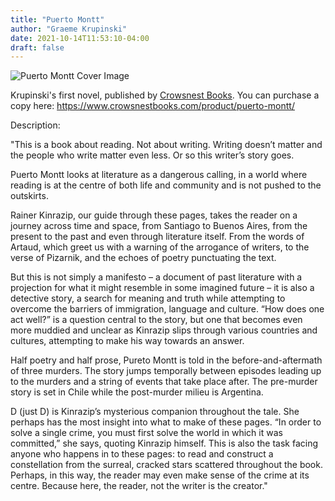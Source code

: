 ```yaml
---
title: "Puerto Montt"
author: "Graeme Krupinski"
date: 2021-10-14T11:53:10-04:00
draft: false
---
```


![Puerto Montt Cover Image](/images/Puerto-Montt-Cover.png)

Krupinski's first novel, published by [Crowsnest Books](https://www.crowsnestbooks.com/). You can purchase a copy here: https://www.crowsnestbooks.com/product/puerto-montt/

Description:

"This is a book about reading. Not about writing. Writing doesn’t matter and the people who write matter even less. Or so this writer’s story goes.

Puerto Montt looks at literature as a dangerous calling, in a world where reading is at the centre of both life and community and is not pushed to the outskirts.

Rainer Kinrazip, our guide through these pages, takes the reader on a journey across time and space, from Santiago to Buenos Aires, from the present to the past and even through literature itself. From the words of Artaud, which greet us with a warning of the arrogance of writers, to the verse of Pizarnik, and the echoes of poetry punctuating the text.

But this is not simply a manifesto – a document of past literature with a projection for what it might resemble in some imagined future – it is also a detective story, a search for meaning and truth while attempting to overcome the barriers of immigration, language and culture. “How does one act well?” is a question central to the story, but one that becomes even more muddied and unclear as Kinrazip slips through various countries and cultures, attempting to make his way towards an answer.

Half poetry and half prose, Pureto Montt is told in the before-and-aftermath of three murders. The story jumps temporally between episodes leading up to the murders and a string of events that take place after. The pre-murder story is set in Chile while the post-murder milieu is Argentina.

D (just D) is Kinrazip’s mysterious companion throughout the tale. She perhaps has the most insight into what to make of these pages. “In order to solve a single crime, you must first solve the world in which it was committed,” she says, quoting Kinrazip himself. This is also the task facing anyone who happens in to these pages: to read and construct a constellation from the surreal, cracked stars scattered throughout the book. Perhaps, in this way, the reader may even make sense of the crime at its centre. Because here, the reader, not the writer is the creator."
